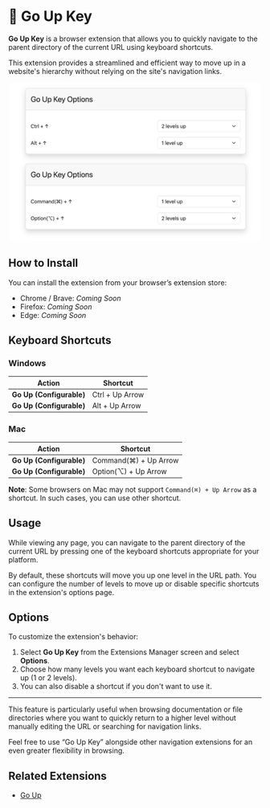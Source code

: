 # 🚀 Go Up Key

**Go Up Key** is a browser extension that allows you to quickly navigate to the parent directory of the current URL using keyboard shortcuts.

This extension provides a streamlined and efficient way to move up in a website's hierarchy without relying on the site's navigation links.

![Screenshot](./screenshots/1280x800.png)

## How to Install

You can install the extension from your browser’s extension store:

- Chrome / Brave: *Coming Soon*
- Firefox: *Coming Soon*
- Edge: *Coming Soon*

## Keyboard Shortcuts

### Windows

| Action                   | Shortcut             |
|--------------------------|----------------------|
| **Go Up (Configurable)** | Ctrl + Up Arrow      |
| **Go Up (Configurable)** | Alt + Up Arrow       |

### Mac

| Action                   | Shortcut                   |
|--------------------------|----------------------------|
| **Go Up (Configurable)** | Command(⌘) + Up Arrow      |
| **Go Up (Configurable)** | Option(⌥) + Up Arrow       |

**Note**: Some browsers on Mac may not support `Command(⌘) + Up Arrow` as a shortcut. In such cases, you can use other shortcut.

## Usage

While viewing any page, you can navigate to the parent directory of the current URL by pressing one of the keyboard shortcuts appropriate for your platform.

By default, these shortcuts will move you up one level in the URL path. You can configure the number of levels to move up or disable specific shortcuts in the extension's options page.

## Options

To customize the extension's behavior:

1. Select **Go Up Key** from the Extensions Manager screen and select **Options**.
2. Choose how many levels you want each keyboard shortcut to navigate up (1 or 2 levels).
3. You can also disable a shortcut if you don't want to use it.

---

This feature is particularly useful when browsing documentation or file directories where you want to quickly return to a higher level without manually editing the URL or searching for navigation links.

Feel free to use “Go Up Key” alongside other navigation extensions for an even greater flexibility in browsing.

## Related Extensions

- [Go Up](https://github.com/tomarint/go-up)

